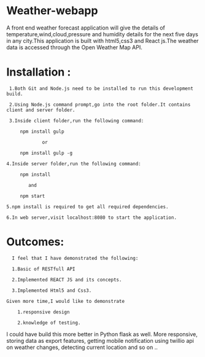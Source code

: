 # Weather-webapp

A front end weather forecast application will give the details of temperature,wind,cloud,pressure and humidity details for the next five days in any city.This application is built with html5,css3 and React js.The weather data is accessed through the Open Weather Map API.

# Installation :
     
     1.Both Git and Node.js need to be installed to run this development build.
     
     2.Using Node.js command prompt,go into the root folder.It contains client and server folder.
     
     3.Inside client folder,run the following command:
          
         npm install gulp
     
                 or
         
         npm install gulp -g
    
    4.Inside server folder,run the following command:
         
         npm install
            
            and
          
         npm start
    
    5.npm install is required to get all required dependencies.
    
    6.In web server,visit localhost:8080 to start the application.
    
# Outcomes: 
    
      I feel that I have demonstrated the following:
    
      1.Basic of RESTfull API
    
      2.Implemented REACT JS and its concepts.
    
      3.Implemented Html5 and Css3.
    
    Given more time,I would like to demonstrate
   
        1.responsive design
    
        2.knowledge of testing.

I could have build this more better in Python flask as well. More responsive, storing data as export features, getting mobile notification using twillio api on weather changes, detecting current location and so on ..